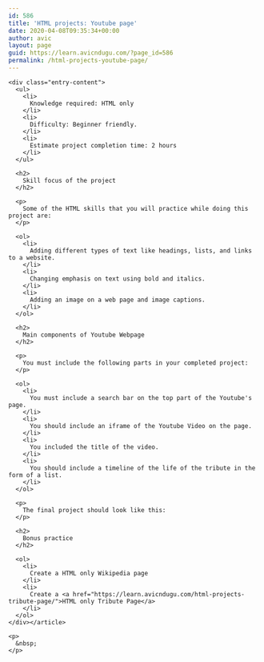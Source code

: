 ```yaml
---
id: 586
title: 'HTML projects: Youtube page'
date: 2020-04-08T09:35:34+00:00
author: avic
layout: page
guid: https://learn.avicndugu.com/?page_id=586
permalink: /html-projects-youtube-page/
---
```

<div id="content" class="site-content">
  <div id="primary" class="content-area">
    <article id="post-583" class="post-583 page type-page status-publish hentry"> 
    
    <div class="entry-content">
      <ul>
        <li>
          Knowledge required: HTML only
        </li>
        <li>
          Difficulty: Beginner friendly.
        </li>
        <li>
          Estimate project completion time: 2 hours
        </li>
      </ul>
      
      <h2>
        Skill focus of the project
      </h2>
      
      <p>
        Some of the HTML skills that you will practice while doing this project are:
      </p>
      
      <ol>
        <li>
          Adding different types of text like headings, lists, and links to a website.
        </li>
        <li>
          Changing emphasis on text using bold and italics.
        </li>
        <li>
          Adding an image on a web page and image captions.
        </li>
      </ol>
      
      <h2>
        Main components of Youtube Webpage
      </h2>
      
      <p>
        You must include the following parts in your completed project:
      </p>
      
      <ol>
        <li>
          You must include a search bar on the top part of the Youtube's page.
        </li>
        <li>
          You should include an iframe of the Youtube Video on the page.
        </li>
        <li>
          You included the title of the video.
        </li>
        <li>
          You should include a timeline of the life of the tribute in the form of a list.
        </li>
      </ol>
      
      <p>
        The final project should look like this:
      </p>
      
      <h2>
        Bonus practice
      </h2>
      
      <ol>
        <li>
          Create a HTML only Wikipedia page
        </li>
        <li>
          Create a <a href="https://learn.avicndugu.com/html-projects-tribute-page/">HTML only Tribute Page</a>
        </li>
      </ol>
    </div></article> 
    
    <p>
      &nbsp;
    </p>
  </div>
</div>